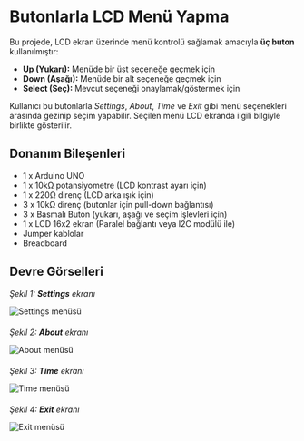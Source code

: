 <h1>Butonlarla LCD Menü Yapma</h1>

<p>
  Bu projede, LCD ekran üzerinde menü kontrolü sağlamak amacıyla <strong>üç buton</strong> kullanılmıştır:
</p>
<ul>
  <li><strong>Up (Yukarı):</strong> Menüde bir üst seçeneğe geçmek için</li>
  <li><strong>Down (Aşağı):</strong> Menüde bir alt seçeneğe geçmek için</li>
  <li><strong>Select (Seç):</strong> Mevcut seçeneği onaylamak/göstermek için</li>
</ul>

<p>
  Kullanıcı bu butonlarla <em>Settings</em>, <em>About</em>, <em>Time</em> ve <em>Exit</em> gibi menü seçenekleri arasında gezinip seçim yapabilir. Seçilen menü LCD ekranda ilgili bilgiyle birlikte gösterilir.
</p>

<h2>Donanım Bileşenleri</h2>
<ul>
  <li>1 x Arduino UNO</li>
  <li>1 x 10kΩ potansiyometre (LCD kontrast ayarı için)</li>
  <li>1 x 220Ω direnç (LCD arka ışık için)</li>
  <li>3 x 10kΩ direnç (butonlar için pull-down bağlantısı)</li>
  <li>3 x Basmalı Buton (yukarı, aşağı ve seçim işlevleri için)</li>
  <li>1 x LCD 16x2 ekran (Paralel bağlantı veya I2C modülü ile)</li>
  <li>Jumper kablolar</li>
  <li>Breadboard</li>
</ul>

<h2>Devre Görselleri</h2>

<p><em>Şekil 1: <strong>Settings</strong> ekranı</em></p>
<img src="" alt="Settings menüsü" style="max-width:100%; height:auto; display:block; margin-bottom: 20px;" />

<p><em>Şekil 2: <strong>About</strong> ekranı</em></p>
<img src="" alt="About menüsü" style="max-width:100%; height:auto; display:block; margin-bottom: 20px;" />

<p><em>Şekil 3: <strong>Time</strong> ekranı</em></p>
<img src="" alt="Time menüsü" style="max-width:100%; height:auto; display:block; margin-bottom: 20px;" />

<p><em>Şekil 4: <strong>Exit</strong> ekranı</em></p>
<img src="" alt="Exit menüsü" style="max-width:100%; height:auto; display:block; margin-bottom: 20px;" />

